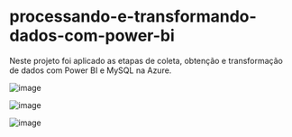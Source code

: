 # processando-e-transformando-dados-com-power-bi
Neste projeto foi aplicado as etapas de coleta, obtenção e transformação de dados com Power BI e MySQL na Azure. 



![image](https://github.com/karolinesi/processando-e-transformando-dados-com-power-bi/assets/65085217/79afa863-3274-4d22-a9cf-558743a7036c)

![image](https://github.com/karolinesi/processando-e-transformando-dados-com-power-bi/assets/65085217/7419c41e-6aa9-4da3-a9a1-a9dc34018da6)

![image](https://github.com/karolinesi/processando-e-transformando-dados-com-power-bi/assets/65085217/241036c7-774d-499d-ab2d-19d1aea062dd)




